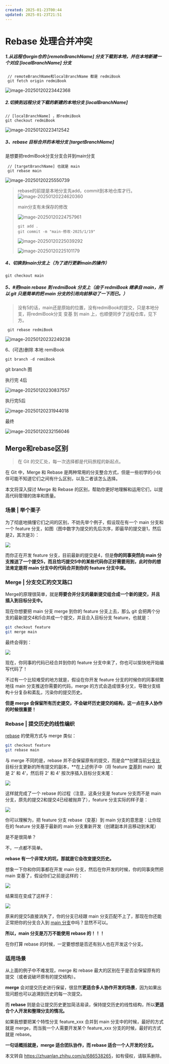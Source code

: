 ```yaml
---
created: 2025-01-23T00:44
updated: 2025-01-23T21:51
---
```

# Rebase 处理合并冲突

##### 1.从远程仓orgin仓的 [remoteBranchName] 分支下载到本地，并在本地新建一个对应 [localBranchName] 分支

```
 // remoteBranchName和localBranchName 都是 redmiBook
 git fetch origin redmiBook
```

![image-20250120223442368](https://gitee.com/zhang-junjie123/picture/raw/master/image/image-20250120223442368.png)

##### 2.切换到远程分支下载的新建的本地分支 [localBranchName] 

```
// [localBranchName] ，即redmiBook
git checkout redmiBook
```

![image-20250120223412542](https://gitee.com/zhang-junjie123/picture/raw/master/image/image-20250120223412542.png)

##### 3、rebase 目标合并的本地分支 [targetBranchName] 
是想要把redmiBook分支分支合并到main分支
```
 // [targetBranchName] 也就是 main
 git rebase main
```

![image-20250120225550739](https://gitee.com/zhang-junjie123/picture/raw/master/image/image-20250120225550739.png)

>  rebase的前提是本地分支先add，commit到本地仓库才行。![image-20250120224620360](https://gitee.com/zhang-junjie123/picture/raw/master/image/image-20250120224620360.png)
>
>  main分支有未保存的修改
>
>  ![image-20250120224757961](https://gitee.com/zhang-junjie123/picture/raw/master/image/image-20250120224757961.png)
>
>  ```
>  git add .
>  git commit -m "main-修改-2025/1/19"
>  ```
>
>  ![image-20250120225039292](https://gitee.com/zhang-junjie123/picture/raw/master/image/image-20250120225039292.png)
>
>  ![image-20250120225101179](https://gitee.com/zhang-junjie123/picture/raw/master/image/image-20250120225101179.png)

##### 4、切换到main分支上（为了进行更新main的操作）

```
git checkout main
```

##### 5、#把main rebase 到 redmiBook 分支上（由于 redmiBook 继承自 main，所以 git 只是简单的把 main 分支的引用向前移动了一下而已。）

> 没有5的话，main还是原始的位置，没有redmiBook的提交，只是本地分支，将redmiBook分支 变基 到 main 上，也顺便同步了远程仓库，见下方。

```
 git rebase redmiBook
```

![image-20250120232249238](https://gitee.com/zhang-junjie123/picture/raw/master/image/image-20250120232249238.png)

6、(可选)删除 本地 remiBook

```
git branch -d remiBook
```

 

git branch 图

执行完 4后

![image-20250120230837557](https://gitee.com/zhang-junjie123/picture/raw/master/image/image-20250120230837557.png)

执行完5后

![image-20250120231944018](https://gitee.com/zhang-junjie123/picture/raw/master/image/image-20250120231944018.png)

最终

![image-20250120232156046](https://gitee.com/zhang-junjie123/picture/raw/master/image/image-20250120232156046.png)



## Merge和rebase区别

> 在 Git 的交汇处，每一次选择都是代码旅程的新起点。

在 Git 中，Merge 和 Rebase 是两种常用的分支整合方式，但是一些初学的小伙伴可能不知道它们之间有什么区别，以及二者该怎么选择。

本文将深入探讨 Merge 和 Rebase 的区别，帮助你更好地理解和运用它们，以提高代码管理的效率和质量。

### 场景 | 举个栗子

为了彻底地搞懂它们之间的区别，不妨先举个例子，假设现在有一个 main 分支和一个 feature 分支，如图（图中数字为提交的先后次序，即最早的提交是1，然后是2，其次是3）：  

![](https://gitee.com/zhang-junjie123/picture/raw/master/image/20250124101121948.jpeg)

而你正在开发 feature 分支，目前最新的提交是4，但是**你的同事突然向 main 分支推送了一个提交5，**而且恰巧提交5中的某些代码你正好需要用到，此时你的想法肯定是**将 main 分支中的代码合并到你的 feature 分支中来。**

### Merge | 分支交汇的交叉路口

Merge的原理很简单，就是**将要合并分支的最新提交组合成一个新的提交，并且插入到目标分支中。**

现在你想要把 main 分支 merge 到你的 feature 分支上去，那么 git 会把两个分支的最新提交4和5合并成一个提交，并且合入目标分支 feature，也就是：

```bash
git checkout feature
git merge main
```

最终会得到：  

![](https://gitee.com/zhang-junjie123/picture/raw/master/image/20250124101128272.jpeg)

现在，你同事的代码已经合并到你的 feature 分支中来了，你也可以愉快地开始编写代码了！

不过有一个比较难受的地方就是，假设在你开发 feature 分支的时候你的同事频繁地往 main 分支推送你需要的代码，merge 的方式会造成很多分叉，导致分支结构十分复杂和紊乱，污染你的提交历史。

**但是 merge 会保留所有历史提交，不会破坏历史提交的结构，这一点在多人协作的时候很重要！**

### Rebase | 提交历史的线性编织

[rebase](https://zhida.zhihu.com/search?content_id=240694154&content_type=Article&match_order=1&q=rebase&zhida_source=entity) 的使用方式与 merge 类似：

```bash
git checkout feature
git rebase main
```

与 merge 不同的是，rebase 并不会保留原有的提交，而是会**创建当前[分支比](https://zhida.zhihu.com/search?content_id=240694154&content_type=Article&match_order=1&q=%E5%88%86%E6%94%AF%E6%AF%94&zhida_source=entity)目标分支更新的所有提交的副本，**在上述例子中（将 feature [变基](https://zhida.zhihu.com/search?content_id=240694154&content_type=Article&match_order=1&q=%E5%8F%98%E5%9F%BA&zhida_source=entity)到 main）就是 2' 和 4'，然后将 2' 和 4' 按次序插入目标分支末尾：  

![](https://gitee.com/zhang-junjie123/picture/raw/master/image/20250124101131635.jpeg)

这样就完成了一个 rebase 的过程（注意，这条分支是 feature 分支而不是 main 分支，原先的提交2和提交4已经被抛弃了），feature 分支实际的样子是：  

![](https://gitee.com/zhang-junjie123/picture/raw/master/image/20250124101146651.png)

你可以理解为，把 feature 分支 rebase（变基）到 main 分支的意思是：让你现在的 feature 分支基于最新的 main 分支重新开发（创建副本并且移动到末尾）  

是不是很简单？  

不，一点都不简单。  

**rebase 有一个非常大的坑，那就是它会改变提交历史。**  

想象一下你和你同事都在开发 main 分支，然后在你开发的时候，你的同事突然把 main 变基了，假设你们之前是这样的：

![](https://gitee.com/zhang-junjie123/picture/raw/master/image/20250124101200520.jpeg)

结果现在变成了这样子：

![](https://gitee.com/zhang-junjie123/picture/raw/master/image/20250124101225915.jpeg)

原来的提交5直接消失了，你的分支已经跟 main 分支匹配不上了，那现在你还能正常把你的分支合入到 [main 分支](https://zhida.zhihu.com/search?content_id=240694154&content_type=Article&match_order=11&q=main+%E5%88%86%E6%94%AF&zhida_source=entity)中吗？显然不可以。  

**所以，main 分支是万万不能使用 rebase 的！！！**  

在你打算 rebase 的时候，一定要想想是否还有别人也在开发这个分支。

### 适用场景

从上面的例子中不难发现，merge 和 rebase 最大的区别在于是否会保留原有的提交（或者说破坏原有的提交结构）。  

**merge** 会对提交历史进行保留，很显然**更适合多人协作开发的场景**，因为如果出现问题也可以追溯到历史的每一次提交。  

而 **rebase** 则是会让提交历史更加简洁易读，保持提交历史的线性结构，所以**更适合个人开发和整理分支的情况。**  

如果我想要把某个特性分支 feature\_xxx 合并到 main 分支中的时候，最好的方式就是 merge，而当我一个人需要开发某个 feature\_xxx 分支的时候，最好的方式就是 rebase。  

**一句话概括就是，merge 适合团队协作，而 rebase 适合一个人开发的分支。**

本文转自 <https://zhuanlan.zhihu.com/p/686538265>，如有侵权，请联系删除。